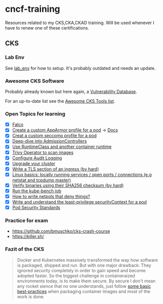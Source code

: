 # cncf-training

Resources related to my CKS,CKA,CKAD training. Will be used whenever I have to renew one of these certifications.

## CKS

### Lab Env

See [lab_env](./00_lab_env) for how to setup. It's probably outdated and needs an update.

### Awesome CKS Software

Probably already known but here again, a [Vulnerability Database](https://nvd.nist.gov/vuln/search).

For an up-to-date list see the [Awesome CKS Tools list](https://github.com/stars/the-technat/lists/awesome-cks-tools).

### Open Topics for learning

- [x] [Falco](https://falco.org/docs/)
- [x] [Create a custom AppArmor profile for a pod](https://kubernetes.io/docs/tutorials/security/apparmor/) -> [Docs](https://gitlab.com/apparmor/apparmor/-/wikis/Documentation)
- [x] [Creat a custom seccomp profile for a pod](https://kubernetes.io/docs/tutorials/security/seccomp/)
- [x] [Deep-dive into AdmissionControllers](https://kubernetes.io/docs/reference/access-authn-authz/admission-controllers)
- [x] [Use RuntimeClass and another container runtime](https://kubernetes.io/docs/concepts/containers/runtime-class/)
- [x] [Trivy Operator to scan images](https://github.com/aquasecurity/trivy-operator)
- [x] [Configure Audit Logging](https://kubernetes.io/docs/tasks/debug/debug-cluster/audit/)
- [x] [Upgrade your cluster](https://kubernetes.io/docs/tasks/administer-cluster/cluster-upgrade/)
- [x] [Write a TLS section of an ingress (by hard)](https://kubernetes.io/docs/concepts/services-networking/ingress/#tls)
- [x] [Linux basics: locally running services / open ports / connections (e.g netstat and tcpdump master)](https://www.redhat.com/sysadmin/beginners-guide-network-troubleshooting-linux)
- [x] [Verify binaries using their SHA256 checksum (by hard)](https://kubernetes.io/docs/tasks/tools/install-kubectl-linux/)
- [x] [Run the kube-bench job](https://github.com/aquasecurity/kube-bench)
- [x] [How to write netpols that deny things?](https://kubernetes.io/docs/tasks/administer-cluster/securing-a-cluster/#restricting-cloud-metadata-api-access)
- [x] [Write and understand the least-privilege securityContext for a pod](https://kubernetes.io/docs/tasks/configure-pod-container/security-context/)
- [x] [Pod Security Standards](https://kubernetes.io/docs/concepts/security/pod-security-standards)

### Practice for exam

- https://github.com/bmuschko/cks-crash-course
- https://killer.sh/

### Fazit of the CKS

> Docker and Kubernetes massively transformed the way how software is packaged, shipped and run. But with one major drawback: They ignored security completely in order to gain speed and become adopted faster. So the biggest challenge in containeraized environments today, is to make them secure. By secure I don't mean any rocket sience that no one understands, just follow [some basic best-practices](https://sysdig.com/blog/dockerfile-best-practices/) when packaging container images and most of the work is done.
